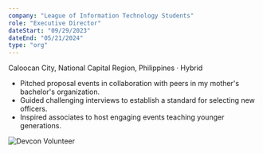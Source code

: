 ```yaml
---
company: "League of Information Technology Students"
role: "Executive Director"
dateStart: "09/29/2023"
dateEnd: "05/21/2024"
type: "org"
---
```


Caloocan City, National Capital Region, Philippines · Hybrid

- Pitched proposal events in collaboration with peers in my mother's bachelor's organization.
- Guided challenging interviews to establish a standard for selecting new officers.
- Inspired associates to host engaging events teaching younger generations.

<div class="flex flex-col md:flex-row items-start md:items-center gap-6">
    <div class="flex-wrap w-11/12 md:w-1/3">
        <img src="/work/internal/LITSFeud.avif" alt="Devcon Volunteer" class="shadow-md rounded-md">
    </div>
</div>
